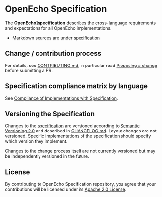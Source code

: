 # OpenEcho Specification

<!-- ![OpenEcho Logo]() -->

The **OpenEcho]specification** describes the cross-language
requirements and expectations for all OpenEcho implementations.

- Markdown sources are under [specification](./specification/README.md)

## Change / contribution process

For details, see [CONTRIBUTING.md](CONTRIBUTING.md), in particular read
[Proposing a change](CONTRIBUTING.md#proposing-a-change) before submitting a PR.

## Specification compliance matrix by language

See [Compliance of Implementations with Specification](./spec-compliance-matrix.md).

## Versioning the Specification

Changes to the [specification](./specification/overview.md) are versioned according to [Semantic Versioning 2.0](https://semver.org/spec/v2.0.0.html) and described in [CHANGELOG.md](CHANGELOG.md). Layout changes are not versioned. Specific implementations of the specification should specify which version they implement.

Changes to the change process itself are not currently versioned but may be independently versioned in the future.

## License

By contributing to OpenEcho Specification repository, you agree that your contributions will be licensed under its [Apache 2.0 License](LICENSE).
